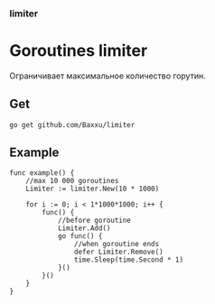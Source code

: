 ### limiter

# Goroutines limiter
Ограничивает максимальное количество горутин.
## Get
```
go get github.com/Baxxu/limiter
```
## Example
```
func example() {
	//max 10 000 goroutines
	Limiter := limiter.New(10 * 1000)

	for i := 0; i < 1*1000*1000; i++ {
		func() {
			//before goroutine
			Limiter.Add()
			go func() {
				//when goroutine ends
				defer Limiter.Remove()
				time.Sleep(time.Second * 1)
			}()
		}()
	}
}
```
